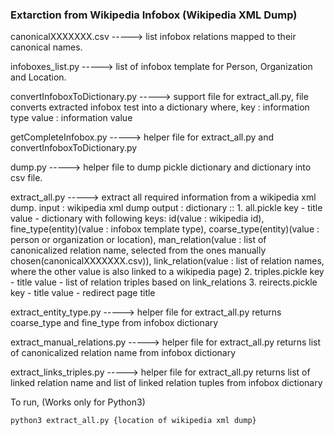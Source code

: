 ### Extarction from Wikipedia Infobox (Wikipedia XML Dump)

canonicalXXXXXXX.csv ----->  list infobox relations mapped to their canonical names.

infoboxes_list.py -----> list of infobox template for Person, Organization and Location.

convertInfoboxToDictionary.py -----> support file for extract_all.py, file converts extracted infobox test into a dictionary where, 									key : information type
									value : information value

getCompleteInfobox.py -----> helper file for extract_all.py and convertInfoboxToDictionary.py

dump.py -----> helper file to dump pickle dictionary and dictionary into csv file.

extract_all.py -----> extract all required information from a wikipedia xml dump.
input : wikipedia xml dump
output : dictionary :: 
	1. all.pickle
		key - title
		value - dictionary with following keys: id(value : wikipedia id), fine_type(entity)(value : infobox template type), coarse_type(entity)(value : person or organization or location), man_relation(value : list of canonicalized relation name, selected from the ones manually chosen(canonicalXXXXXXX.csv)), link_relation(value : list of relation names, where the other value is also linked to a wikipedia page) 
	2. triples.pickle
		key - title
		value - list of relation triples based on link_relations
	3. reirects.pickle
		key - title
		value - redirect page title

extract_entity_type.py -----> helper file for extract_all.py
								returns coarse_type and fine_type from infobox dictionary

extract_manual_relations.py -----> helper file for extract_all.py
								returns list of canonicalized relation name from infobox dictionary

extract_links_triples.py -----> helper file for extract_all.py
								returns list of linked relation name and list of linked relation tuples from infobox dictionary

To run,
(Works only for Python3)
```
python3 extract_all.py {location of wikipedia xml dump}
```
